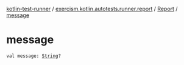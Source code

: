 [kotlin-test-runner](../../index.md) / [exercism.kotlin.autotests.runner.report](../index.md) / [Report](index.md) / [message](./message.md)

# message

`val message: `[`String`](https://kotlinlang.org/api/latest/jvm/stdlib/kotlin/-string/index.html)`?`
